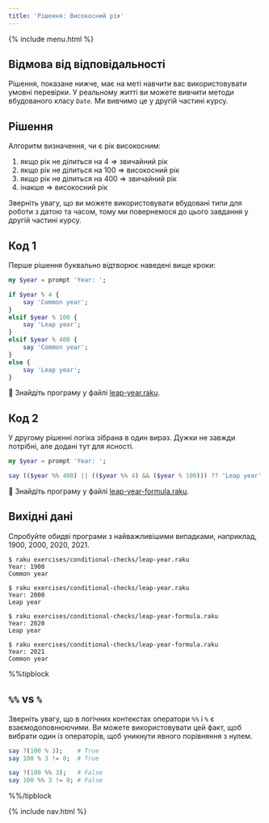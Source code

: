 ```yaml
---
title: 'Рішення: Високосний рік'
---
```


{% include menu.html %}

## Відмова від відповідальності

Рішення, показане нижче, має на меті навчити вас використовувати умовні перевірки. У реальному житті ви можете вивчити методи вбудованого класу `Date`. Ми вивчимо це у другій частині курсу.

## Рішення

Алгоритм визначення, чи є рік високосним:

1. якщо рік не ділиться на 4 => звичайний рік
1. якщо рік не ділиться на 100 => високосний рік
1. якщо рік не ділиться на 400 => звичайний рік
1. інакше => високосний рік

Зверніть увагу, що ви можете використовувати вбудовані типи для роботи з датою та часом, тому ми повернемося до цього завдання у другій частині курсу.

## Код 1

Перше рішення буквально відтворює наведені вище кроки:

```raku
my $year = prompt 'Year: ';

if $year % 4 {
    say 'Common year';
}
elsif $year % 100 {
    say 'Leap year';
}
elsif $year % 400 {
    say 'Common year';
}
else {
    say 'Leap year';
}
```

🦋 Знайдіть програму у файлі [leap-year.raku](https://github.com/ash/raku-course/blob/master/exercises/conditional-checks/leap-year.raku).

## Код 2

У другому рішенні логіка зібрана в один вираз. Дужки не завжди потрібні, але додані тут для ясності.

```raku
my $year = prompt 'Year: ';

say (($year %% 400) || (($year %% 4) && ($year % 100))) ?? 'Leap year' !! 'Common year';
```

🦋 Знайдіть програму у файлі [leap-year-formula.raku](https://github.com/ash/raku-course/blob/master/exercises/conditional-checks/leap-year-formula.raku).

## Вихідні дані

Спробуйте обидві програми з найважливішими випадками, наприклад, 1900, 2000, 2020, 2021.

```console
$ raku exercises/conditional-checks/leap-year.raku
Year: 1900
Common year

$ raku exercises/conditional-checks/leap-year.raku
Year: 2000
Leap year
```

```console
$ raku exercises/conditional-checks/leap-year-formula.raku
Year: 2020
Leap year

$ raku exercises/conditional-checks/leap-year-formula.raku
Year: 2021
Common year
```

%%tipblock
## `%%` vs `%`

Зверніть увагу, що в логічних контекстах оператори `%%` і `%` є взаємодоповнюючими. Ви можете використовувати цей факт, щоб вибрати один із операторів, щоб уникнути явного порівняння з нулем.

```raku
say ?(100 % 3);    # True
say 100 % 3 != 0;  # True

say ?(100 %% 3);   # False
say 100 %% 3 != 0; # False
```
%%/tipblock

{% include nav.html %}